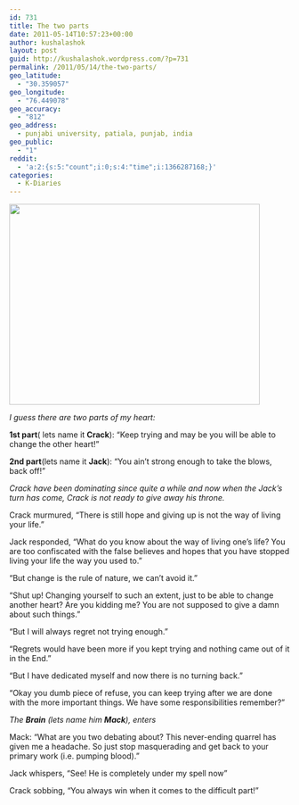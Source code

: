 ```yaml
---
id: 731
title: The two parts
date: 2011-05-14T10:57:23+00:00
author: kushalashok
layout: post
guid: http://kushalashok.wordpress.com/?p=731
permalink: /2011/05/14/the-two-parts/
geo_latitude:
  - "30.359057"
geo_longitude:
  - "76.449078"
geo_accuracy:
  - "812"
geo_address:
  - punjabi university, patiala, punjab, india
geo_public:
  - "1"
reddit:
  - 'a:2:{s:5:"count";i:0;s:4:"time";i:1366287168;}'
categories:
  - K-Diaries
---
```

[<img class="aligncenter size-full wp-image-732" title="Heart puzzle from two parts broken down" src="http://kushalashok.files.wordpress.com/2011/05/2-parts.jpg" alt="" width="450" height="360" />](http://kushalashok.files.wordpress.com/2011/05/2-parts.jpg)

_I guess there are two parts of my heart:_

**1st part**( lets name it **Crack**): &#8220;Keep trying and may be you will be able to change the other heart!&#8221;

**2nd part**(lets name it **Jack**): &#8220;You ain&#8217;t strong enough to take the blows, back off!&#8221;

_Crack have been dominating since quite a while and now when the Jack&#8217;s turn has come, Crack is not ready to give away his throne._

Crack murmured, &#8220;There is still hope and giving up is not the way of living your life.&#8221;

Jack responded, &#8220;What do you know about the way of living one&#8217;s life? You are too confiscated with the false believes and hopes that you have stopped living your life the way you used to.&#8221;

&#8220;But change is the rule of nature, we can&#8217;t avoid it.&#8221;

&#8220;Shut up! Changing yourself to such an extent, just to be able to change another heart? Are you kidding me? You are not supposed to give a damn about such things.&#8221;

&#8220;But I will always regret not trying enough.&#8221;

&#8220;Regrets would have been more if you kept trying and nothing came out of it in the End.&#8221;

&#8220;But I have dedicated myself and now there is no turning back.&#8221;

&#8220;Okay you dumb piece of refuse, you can keep trying after we are done with the more important things. We have some responsibilities remember?&#8221;

_The **Brain** (lets name him **Mack**), enters_

Mack: &#8220;What are you two debating about? This never-ending quarrel has given me a headache. So just stop masquerading and get back to your primary work (i.e. pumping blood).&#8221;

Jack whispers, &#8220;See! He is completely under my spell now&#8221;

Crack sobbing, &#8220;You always win when it comes to the difficult part!&#8221;